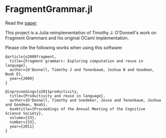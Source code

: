 # FragmentGrammar.jl

Read the [paper](https://github.com/yblainm/FragmentGrammar.jl/blob/dev/paper.pdf).

This project is a Julia reimplementation of Timothy J. O'Donnell's work on Fragment Grammars and his original OCaml implementation.

Please cite the following works when using this software:

```
@article{o2009fragment,
  title={Fragment grammars: Exploring computation and reuse in language},
  author={O'Donnell, Timothy J and Tenenbaum, Joshua B and Goodman, Noah D},
  year={2009}
}

@inproceedings{o2011productivity,
  title={Productivity and reuse in language},
  author={O'Donnell, Timothy and Snedeker, Jesse and Tenenbaum, Joshua and Goodman, Noah},
  booktitle={Proceedings of the Annual Meeting of the Cognitive Science Society},
  volume={33},
  number={33},
  year={2011}
}
```
